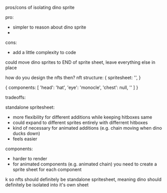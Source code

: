 pros/cons of isolating dino sprite

pro:
* simpler to reason about dino sprite
* 

cons:
* add a little complexity to code



could move dino sprites to END of sprite sheet, leave everything else in place


how do you design the nfts then?
nft structure:
{
  spritesheet: '<link>',
}

{
  components: [
    'head': 'hat',
    'eye': 'monocle',
    'chest': null,
    ''
  ]
}



tradeoffs:

standalone spritesheet:
* more flexibility for different additions while keeping hitboxes same
* could expand to different sprites entirely with differrent hitboxes
* kind of necessary for animated additions (e.g. chain moving when dino ducks down)
* feels easier

components: 
* harder to render
* for animated components (e.g. animated chain) you need to create a sprite sheet for each component

k so nfts should definitely be standalone spritesheet, meaning dino should definitely be isolated into it's own sheet


